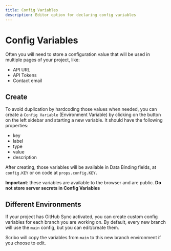 ```yaml
---
title: Config Variables
description: Editor option for declaring config variables
---
```

# Config Variables

Often you will need to store a configuration value that will be used in multiple pages of your project, like:

- API URL
- API Tokens
- Contact email

## Create

To avoid duplication by hardcoding those values when needed, you can create a `Config Variable` (Environment Variable) by clicking on the button on the left sidebar and starting a new variable. It should have the following properties:

- key
- label
- type
- value
- description

After creating, those variables will be available in Data Binding fields, at `config.KEY` or on code at `props.config.KEY.`

**Important**: these variables are available to the browser and are public. **Do not store server secrets in Config Variables**

## Different Environments

If your project has GitHub Sync activated, you can create custom config variables for each branch you are working on. By default, every new branch will use the `main` config, but you can edit/create them.

Scribo will copy the variables from `main` to this new branch environment if you choose to edit.
